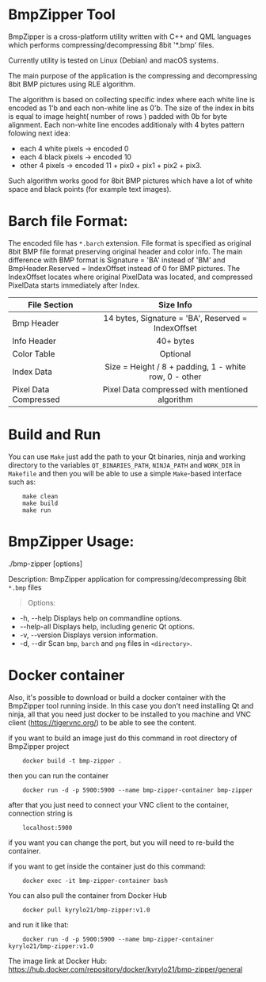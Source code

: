 # BmpZipper Tool
BmpZipper is a cross-platform utility written with C++ and QML languages which performs compressing/decompressing 8bit '*.bmp' files.

Currently utility is tested on Linux (Debian) and macOS systems.

The main purpose of the application is the compressing and decompressing 8bit BMP pictures using RLE algorithm.

The algorithm is based on collecting specific index where each white line is encoded as 1'b and each non-white line as 0'b. The size of the index in bits is equal to image height( number of rows ) padded with 0b for byte alignment. Each non-white line encodes additionaly with 4 bytes pattern folowing next idea:
* each 4 white pixels -> encoded 0
* each 4 black pixels -> encoded 10
* other 4 pixels -> encoded 11 + pix0 + pix1 + pix2 + pix3.

Such algorithm works good for 8bit BMP pictures which have a lot of white space and black points (for example text images).


# Barch file Format:

The encoded file has `*.barch` extension. File format is specified as original
8bit BMP file format preserving original header and color info. The main difference with BMP format is Signature = 'BA' instead of 'BM' and BmpHeader.Reserved = IndexOffset instead of 0 for BMP pictures. The IndexOffset locates where original PixelData was located, and compressed PixelData starts immediately after Index.

| File Section          | Size Info                                              |
| --------------------- |:------------------------------------------------------:|
| Bmp Header            | 14 bytes, Signature = 'BA', Reserved = IndexOffset     |
| Info Header           | 40+ bytes                                              |
| Color Table           | Optional                                               |
| Index Data            | Size = Height / 8 + padding, 1 - white row, 0 - other  |
| Pixel Data Compressed | Pixel Data compressed with mentioned algorithm         |

# Build and Run

You can use `Make` just add the path to your Qt binaries, ninja and working directory to the variables `QT_BINARIES_PATH`, `NINJA_PATH` and `WORK_DIR` in `Makefile`
and then you will be able to use a simple `Make`-based interface such as:
```shell
    make clean
    make build
    make run
```

# BmpZipper Usage:
./bmp-zipper [options]

Description: BmpZipper application for compressing/decompressing 8bit `*.bmp` files

> Options:
  * -h, --help             Displays help on commandline options.
  * --help-all             Displays help, including generic Qt options.
  * -v, --version          Displays version information.
  * -d, --dir <directory>  Scan `bmp`, `barch` and `png` files in `<directory>`.

# Docker container

Also, it's possible to download or build a docker container with the BmpZipper tool running inside.
In this case you don't need installing Qt and ninja, all that you need just docker to be installed to you machine and
VNC client (https://tigervnc.org/) to be able to see the content.

if you want to build an image just do this command in root directory of BmpZipper project
```shell
    docker build -t bmp-zipper .
```

then you can run the container
```shell
    docker run -d -p 5900:5900 --name bmp-zipper-container bmp-zipper
```

after that you just need to connect your VNC client to the container, connection string is
```
    localhost:5900
```
if you want you can change the port, but you will need to re-build the container.

if you want to get inside the container just do this command:
```shell
    docker exec -it bmp-zipper-container bash
```

You can also pull the container from Docker Hub
```shell
    docker pull kyrylo21/bmp-zipper:v1.0
```
and run it like that:
```shell
    docker run -d -p 5900:5900 --name bmp-zipper-container kyrylo21/bmp-zipper:v1.0
```

The image link at Docker Hub: https://hub.docker.com/repository/docker/kyrylo21/bmp-zipper/general
